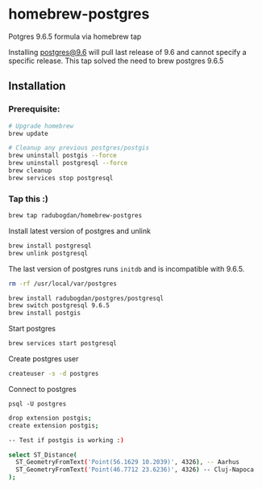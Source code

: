 # homebrew-postgres

Potgres 9.6.5 formula via homebrew tap

Installing postgres@9.6 will pull last release of 9.6 and cannot specify a specific release. This tap solved the need to brew postgres 9.6.5

## Installation

### Prerequisite:

```sh
# Upgrade homebrew
brew update

# Cleanup any previous postgres/postgis
brew uninstall postgis --force
brew uninstall postgresql --force
brew cleanup
brew services stop postgresql
```

### Tap this :)

```sh
brew tap radubogdan/homebrew-postgres
```

Install latest version of postgres and unlink

```sh
brew install postgresql
brew unlink postgresql
```

The last version of postgres runs `initdb` and is incompatible with 9.6.5.

```sh
rm -rf /usr/local/var/postgres
```

```sh
brew install radubogdan/postgres/postgresql
brew switch postgresql 9.6.5
brew install postgis
```

Start postgres

```sh
brew services start postgresql
```

Create postgres user

```sh
createuser -s -d postgres
```

Connect to postgres

```
psql -U postgres
```

```sh
drop extension postgis;
create extension postgis;

-- Test if postgis is working :)

select ST_Distance(
  ST_GeometryFromText('Point(56.1629 10.2039)', 4326), -- Aarhus
  ST_GeometryFromText('Point(46.7712 23.6236)', 4326) -- Cluj-Napoca
);
```